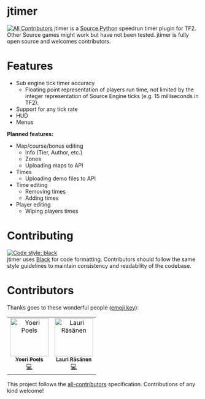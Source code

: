 # jtimer
[![All Contributors](https://img.shields.io/badge/all_contributors-2-orange.svg?style=flat-square)](#contributors)
jtimer is a [Source.Python](https://github.com/Source-Python-Dev-Team/Source.Python) speedrun timer plugin for TF2. Other Source games might work but have not been tested. jtimer is fully open source and welcomes contributors.

# Features
  - Sub engine tick timer accuracy
    - Floating point representation of players run time, not limited by the integer representation of Source Engine ticks (e.g. 15 milliseconds in TF2). 
  - Support for any tick rate
  - HUD
  - Menus
  
**Planned features:**
  - Map/course/bonus editing
    - Info (Tier, Author, etc.)
    - Zones
    - Uploading maps to API
  - Times
    - Uploading demo files to API
  - Time editing
    - Removing times
    - Adding times
  - Player editing
    - Wiping players times

# Contributing
[![Code style: black](https://img.shields.io/badge/code%20style-black-000000.svg)](https://github.com/ambv/black)  
jtimer uses [Black](https://github.com/ambv/black) for code formatting. Contributors should follow the same style guidelines to maintain consistency and readability of the codebase.

# Contributors

Thanks goes to these wonderful people ([emoji key](https://allcontributors.org/docs/en/emoji-key)):

<!-- ALL-CONTRIBUTORS-LIST:START - Do not remove or modify this section -->
<!-- prettier-ignore -->
<table><tr><td align="center"><a href="https://github.com/yoeripoels"><img src="https://avatars0.githubusercontent.com/u/23634707?v=4" width="100px;" alt="Yoeri Poels"/><br /><sub><b>Yoeri Poels</b></sub></a><br /><a href="https://github.com/occasionally-cool/jtimer/commits?author=yoeripoels" title="Code">💻</a></td><td align="center"><a href="https://laurirasanen.github.io/"><img src="https://avatars3.githubusercontent.com/u/26773737?v=4" width="100px;" alt="Lauri Räsänen"/><br /><sub><b>Lauri Räsänen</b></sub></a><br /><a href="https://github.com/occasionally-cool/jtimer/commits?author=laurirasanen" title="Code">💻</a></td></tr></table>

<!-- ALL-CONTRIBUTORS-LIST:END -->

This project follows the [all-contributors](https://github.com/all-contributors/all-contributors) specification. Contributions of any kind welcome!

